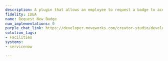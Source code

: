 ```yaml
---
description: A plugin that allows an employee to request a badge to access the office.
fidelity: IDEA
name: Request New Badge
num_implementations: 0
purple_chat_link: https://developer.moveworks.com/creator-studio/developer-tools/purple-chat-builder/?workspace=%7B%22title%22%3A%22My+Workspace%22%2C%22botSettings%22%3A%7B%7D%2C%22mocks%22%3A%5B%7B%22id%22%3A6991%2C%22title%22%3A%22Mock+1%22%2C%22transcript%22%3A%7B%22settings%22%3A%7B%22colorStyle%22%3A%22LIGHT%22%2C%22startTime%22%3A%2211%3A43+AM%22%2C%22defaultPerson%22%3A%22GWEN%22%2C%22editable%22%3Atrue%7D%2C%22messages%22%3A%5B%7B%22from%22%3A%22USER%22%2C%22text%22%3A%22I+lost+my+badge+and+need+access+to+the+SF+office.%22%7D%2C%7B%22from%22%3A%22BOT%22%2C%22text%22%3A%22I+understand+you%27ve+lost+your+badge+and+need+access+to+the+SF+office.+Would+you+like+me+to+file+a+ticket+for+a+new+badge%3F%22%7D%2C%7B%22from%22%3A%22USER%22%2C%22text%22%3A%22Yes%2C+please+do+that.%22%7D%2C%7B%22from%22%3A%22ANNOTATION%22%2C%22text%22%3A%22%3Cp%3E%E2%9C%85+Working+on+%3Cb%3ELost+Badge+And+Need+SF+Office+Access%3C%2Fb%3E%3Cbr%3E%E2%8F%B3+Calling+Plugin+%3Cb%3ERequest+New+Badge%3C%2Fb%3E%3C%2Fp%3E%22%7D%2C%7B%22from%22%3A%22BOT%22%2C%22text%22%3A%22I%27ve+submitted+a+ticket+for+your+lost+badge.+You%27ll+receive+a+notification+once+your+new+badge+is+ready+for+pickup.+Is+there+anything+else+I+can+help+with%3F%22%7D%5D%7D%7D%5D%7D
solution_tags:
- Facilities
systems:
- servicenow

---
```


